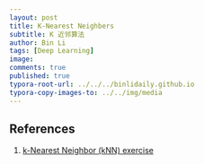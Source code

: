 ```yaml
---
layout: post
title: K-Nearest Neighbers
subtitle: K 近邻算法
author: Bin Li
tags: [Deep Learning]
image: 
comments: true
published: true
typora-root-url: ../../../binlidaily.github.io
typora-copy-images-to: ../../img/media
---
```


## References
1. [k-Nearest Neighbor (kNN) exercise](https://github.com/MahanFathi/CS231/blob/master/assignment1/knn.ipynb)

